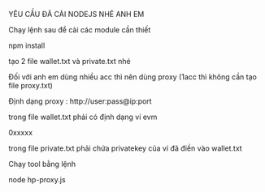 YÊU CẦU ĐÃ CÀI NODEJS NHÉ ANH EM

Chạy lệnh sau để cài các module cần thiết

npm install

tạo 2 file wallet.txt và private.txt nhé

Đối với anh em dùng nhiều acc thì nên dùng proxy (1acc thì không cần tạo file proxy.txt)

Định dạng proxy : http://user:pass@ip:port

trong file wallet.txt phải có định dạng ví evm

0xxxxx

trong file private.txt phải chứa privatekey của ví đã điền vào wallet.txt

Chạy tool bằng lệnh

node hp-proxy.js
